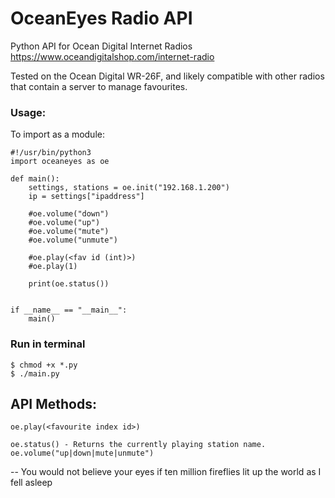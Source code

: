 # OceanEyes Radio API
Python API for Ocean Digital Internet Radios
https://www.oceandigitalshop.com/internet-radio

Tested on the Ocean Digital WR-26F, and likely compatible with other radios that contain a server to manage favourites.

### Usage:
To import as a module:

```
#!/usr/bin/python3
import oceaneyes as oe

def main():
	settings, stations = oe.init("192.168.1.200")
	ip = settings["ipaddress"]

	#oe.volume("down")
	#oe.volume("up")
	#oe.volume("mute")
	#oe.volume("unmute")

	#oe.play(<fav id (int)>)
	#oe.play(1)

	print(oe.status())


if __name__ == "__main__":
	main()
```
### Run in terminal

```
$ chmod +x *.py
$ ./main.py
```

## API Methods:
```
oe.play(<favourite index id>)

oe.status() - Returns the currently playing station name.
oe.volume("up|down|mute|unmute")
```

-- You would not believe your eyes if ten million fireflies lit up the world as I fell asleep
